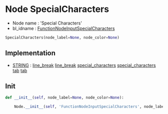 # Node SpecialCharacters

- Node name : 'Special Characters'
- bl_idname : [FunctionNodeInputSpecialCharacters](https://docs.blender.org/api/current/bpy.types.FunctionNodeInputSpecialCharacters.html)


``` python
SpecialCharacters(node_label=None, node_color=None)
```
## Implementation

- [STRING](/docs/GeoNodes/socket_STRING.md) : [line_break](/docs/GeoNodes/socket_STRING.md#line_break) [line_break](/docs/GeoNodes/socket_STRING.md#line_break) [special_characters](/docs/GeoNodes/socket_STRING.md#special_characters) [special_characters](/docs/GeoNodes/socket_STRING.md#special_characters) [tab](/docs/GeoNodes/socket_STRING.md#tab) [tab](/docs/GeoNodes/socket_STRING.md#tab)

## Init

``` python
def __init__(self, node_label=None, node_color=None):

    Node.__init__(self, 'FunctionNodeInputSpecialCharacters', node_label=node_label, node_color=node_color)
```
